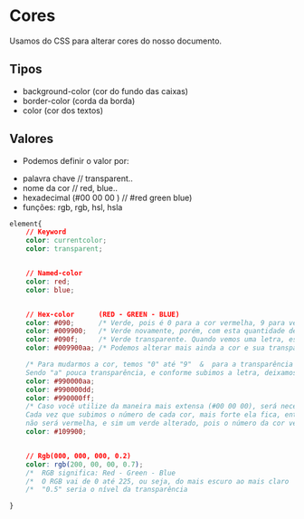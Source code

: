 # Cores
Usamos do CSS para alterar cores do nosso documento.


## Tipos 
* background-color (cor do fundo das caixas)
* border-color (corda da borda)
* color (cor dos textos)

## Valores
* Podemos definir o valor por: 
- palavra chave // transparent..
- nome da cor // red, blue.. 
- hexadecimal (#00 00 00 ) // #red green blue)
- funções: rgb, rgb, hsl, hsla


```css
element{ 
    // Keyword
    color: currentcolor; 
    color: transparent; 


    // Named-color 
    color: red;
    color: blue; 


    // Hex-color      (RED - GREEN - BLUE)
    color: #090;      /* Verde, pois é 0 para a cor vermelha, 9 para verde e 0 para azul.                      */ 
    color: #009900;   /* Verde novamente, porém, com esta quantidade de números, podemos alterar mais a cor    */ 
    color: #090f;     /* Verde transparente. Quando vemos uma letra, estamos trabalhando com a transparência   */
    color: #009900aa; /* Podemos alterar mais ainda a cor e sua transparência                                  */ 

    /* Para mudarmos a cor, temos "0" até "9"  &  para a transparência (opacidade), temos de "a" até "f"
    Sendo "a" pouca transparência, e conforme subimos a letra, deixamos mais transparente. */ 
    color: #990000aa; 
    color: #990000dd; 
    color: #990000ff; 
    /* Caso você utilize da maneira mais extensa (#00 00 00), será necessário colocar a letra alfabética duas vezes. 
    Cada vez que subimos o número de cada cor, mais forte ela fica, então mesmo haja 10 para o vermelho, a cor final 
    não será vermelha, e sim um verde alterado, pois o número da cor verde está mais forte. */ 
    color: #109900; 


    // Rgb(000, 000, 000, 0.2)              
    color: rgb(200, 00, 00, 0.7); 
    /*  RGB significa: Red - Green - Blue                               */    
    /*  O RGB vai de 0 até 225, ou seja, do mais escuro ao mais claro   */ 
    /*  "0.5" seria o nível da transparência                            */    

}